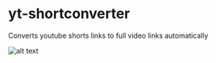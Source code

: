 # yt-shortconverter
 Converts youtube shorts links to full video links automatically

![alt text](https://github.com/sleepsim/yt-shortconverter/blob/main/shortsconverter.gif)
